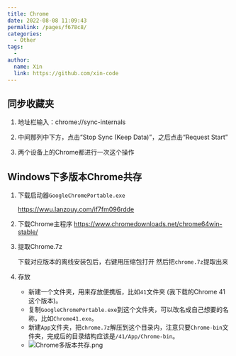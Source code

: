 ```yaml
---
title: Chrome
date: 2022-08-08 11:09:43
permalink: /pages/f678c8/
categories: 
  - Other
tags: 
  - 
author: 
  name: Xin
  link: https://github.com/xin-code
---
```




## 同步收藏夹

1. 地址栏输入：chrome://sync-internals

2. 中间那列中下方，点击“Stop Sync (Keep Data)”，之后点击“Request Start”

3. 两个设备上的Chrome都进行一次这个操作

   

## Windows下多版本Chrome共存

1. 下载启动器`GoogleChromePortable.exe`

   https://wwu.lanzouy.com/if7fm096rdde

2. 下载Chrome主程序
   https://www.chromedownloads.net/chrome64win-stable/

3. 提取Chrome.7z

   下载对应版本的离线安装包后，右键用压缩包打开 然后把`chrome.7z`提取出来

4. 存放

   - 新建一个文件夹，用来存放便携版，比如`41`文件夹 (我下载的Chrome 41这个版本)。
   - 复制`GoogleChromePortable.exe`到这个文件夹，可以改名成自己想要的名称，比如`Chrome41.exe`。
   - 新建`App`文件夹，把`chrome.7z`解压到这个目录内，注意只要`Chrome-bin`文件夹，完成后的目录结构应该是`/41/App/Chrome-bin`。
   - ![Chrome多版本共存.png](https://s2.loli.net/2022/08/08/XVCd1zoDG3MvxHp.png)
